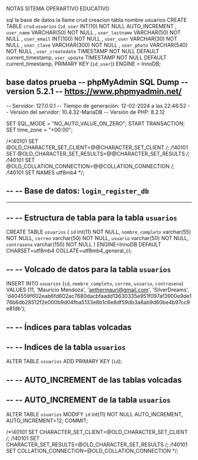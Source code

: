 NOTAS
SITEMA OPERARTIVO EDUCATIVO

sql la base de datos la llame crud
creacion tabla nombre usuarios
CREATE TABLE `crud`.`usuarios` (`id_user` INT(10) NOT NULL AUTO_INCREMENT , `user_name` VARCHAR(50) NOT NULL , `user_lastname` VARCHAR(50) NOT NULL , `user_email` INT(100) NOT NULL , `user_user` VARCHAR(30) NOT NULL , `user_clave` VARCHAR(300) NOT NULL , `user_photo` VARCHAR(540) NOT NULL , `user_createdate` TIMESTAMP NOT NULL DEFAULT current_timestamp, `user_update` TIMESTAMP NOT NULL DEFAULT current_timestamp, PRIMARY KEY (`id_user`)) ENGINE = InnoDB;






base datos prueba
-- phpMyAdmin SQL Dump
-- version 5.2.1
-- https://www.phpmyadmin.net/
--
-- Servidor: 127.0.0.1
-- Tiempo de generación: 12-02-2024 a las 22:46:52
-- Versión del servidor: 10.4.32-MariaDB
-- Versión de PHP: 8.2.12

SET SQL_MODE = "NO_AUTO_VALUE_ON_ZERO";
START TRANSACTION;
SET time_zone = "+00:00";


/*!40101 SET @OLD_CHARACTER_SET_CLIENT=@@CHARACTER_SET_CLIENT */;
/*!40101 SET @OLD_CHARACTER_SET_RESULTS=@@CHARACTER_SET_RESULTS */;
/*!40101 SET @OLD_COLLATION_CONNECTION=@@COLLATION_CONNECTION */;
/*!40101 SET NAMES utf8mb4 */;

--
-- Base de datos: `login_register_db`
--

-- --------------------------------------------------------

--
-- Estructura de tabla para la tabla `usuarios`
--

CREATE TABLE `usuarios` (
  `id` int(11) NOT NULL,
  `nombre_completo` varchar(55) NOT NULL,
  `correo` varchar(50) NOT NULL,
  `usuario` varchar(50) NOT NULL,
  `contrasena` varchar(150) NOT NULL
) ENGINE=InnoDB DEFAULT CHARSET=utf8mb4 COLLATE=utf8mb4_general_ci;

--
-- Volcado de datos para la tabla `usuarios`
--

INSERT INTO `usuarios` (`id`, `nombre_completo`, `correo`, `usuario`, `contrasena`) VALUES
(11, 'Mauricio Mendoza', 'aethermauri@gmail.com', 'SilverDreams', 'd404559f602eab6fd602ac7680dacbfaadd13630335e951f097af3900e9de176b6db28512f2e000b9d04fba5133e8b1c6e8df59db3a8ab9d60be4b97cc9e81db');

--
-- Índices para tablas volcadas
--

--
-- Indices de la tabla `usuarios`
--
ALTER TABLE `usuarios`
  ADD PRIMARY KEY (`id`);

--
-- AUTO_INCREMENT de las tablas volcadas
--

--
-- AUTO_INCREMENT de la tabla `usuarios`
--
ALTER TABLE `usuarios`
  MODIFY `id` int(11) NOT NULL AUTO_INCREMENT, AUTO_INCREMENT=12;
COMMIT;

/*!40101 SET CHARACTER_SET_CLIENT=@OLD_CHARACTER_SET_CLIENT */;
/*!40101 SET CHARACTER_SET_RESULTS=@OLD_CHARACTER_SET_RESULTS */;
/*!40101 SET COLLATION_CONNECTION=@OLD_COLLATION_CONNECTION */;
